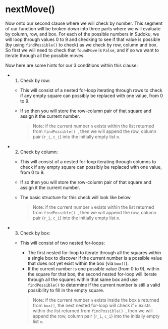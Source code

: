 <!--title={checking by number (row, col, box): nextMove()}-->

<!--badges={Algorithmns:6}-->

<!--concepts{Functions}-->

# nextMove()

Now onto our second clause where we will check by number. This segment of our function will be broken down into three parts where we will evaluate by column, row, and box. For each of the possible numbers in Sudoku, we will loop through values 0 to 9 and checking to see if that value is possible (by using `findPossible()`  to check) as we check by row, column and box. So first we will need to check that `foundMove` is `False`, and if so we want to iterate through all the possible moves.

Now here are some hints for our 3 conditions within this clause:

- 1) Check by row: 

  - This will consist of a nested for-loop iterating through rows to check if any empty square can possibly be replaced with one value, from 0 to 9.

  - If so then you will store the row-column pair of that square and assign it the current number.

    > Note: if the current number `n` exists within the list returned from `findPossible() `, then we will append the row, column pair (`r_i`, `c_i`) into the initially empty list `m`.

- 2) Check by column: 

  - This will consist of a nested for-loop iterating through columns to check if any empty square can possibly be replaced with one value, from 0 to 9. 

  - If so then you will store the row-column pair of that square and assign it the current number.

  - The basic structure for this check will look like below

    > Note: if the current number `n` exists within the list returned from `findPossible() `, then we will append the row, column pair (`r_i`, `c_i`) into the initially empty list `m`.
  
- 3) Check by box: 

  - This will consist of two nested for-loops: 

    - The first nested for-loop to iterate through all the squares within a single box to discover if the current number is a possible value that does not yet exist within the box (via `box()`).
    - If the current number is one possible value (from 0 to 9), within the square for that box, the second nested for-loop will iterate through all the squares within that same box and use `findPossible()` to determine if the current number is still a valid possibility to fill in the empty square.

    > Note: if the current number `n` exists inside the box `b` returned from `box()`, the next nested for-loop will check if `n` exists within the list returned from `findPossible() `, then we will append the row, column pair (`r_i`, `c_i`) into the initially empty list `m`.


